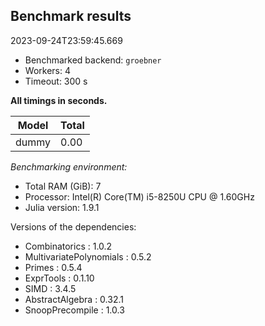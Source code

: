 ## Benchmark results

2023-09-24T23:59:45.669

- Benchmarked backend: `groebner`
- Workers: 4
- Timeout: 300 s

**All timings in seconds.**

|Model|Total|
|-----|---|
|dummy|0.00|

*Benchmarking environment:*

* Total RAM (GiB): 7
* Processor: Intel(R) Core(TM) i5-8250U CPU @ 1.60GHz
* Julia version: 1.9.1

Versions of the dependencies:

* Combinatorics : 1.0.2
* MultivariatePolynomials : 0.5.2
* Primes : 0.5.4
* ExprTools : 0.1.10
* SIMD : 3.4.5
* AbstractAlgebra : 0.32.1
* SnoopPrecompile : 1.0.3
